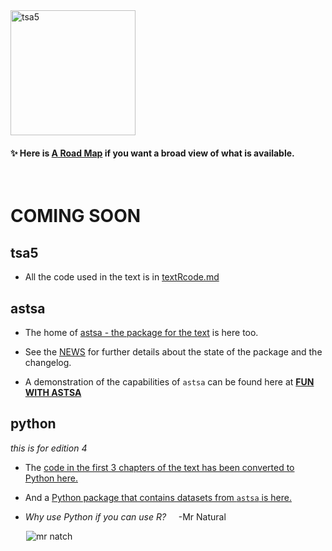 <img src="https://github.com/nickpoison/astsa/blob/master/fun_with_astsa/figs/tsa4.jpg" alt="tsa5"  height="200" > 

 #### &#10024; Here is [A Road Map](https://nickpoison.github.io/) if you want a broad view of what is available.

 <br/>

 # COMING SOON

## tsa5

- All the  code used in the text  is in [textRcode.md](https://github.com/nickpoison/tsa4/blob/master/textRcode.md)





## astsa

- The home of [astsa - the package for the text](https://github.com/nickpoison/astsa) is here too.

- See the [NEWS](https://github.com/nickpoison/astsa/blob/master/NEWS.md) for further details about the state of the package and the changelog.

- A demonstration of the capabilities of `astsa` can be found here at
[**FUN WITH ASTSA**](https://github.com/nickpoison/astsa/blob/master/fun_with_astsa/fun_with_astsa.md)


## python 

_this is for edition 4_

- The [code in the first 3 chapters of the text has been converted to Python here.](https://github.com/borisgarbuzov/tsa4-python/tree/master/src) 

- And a [Python package that contains datasets from `astsa` is here.](https://pypi.org/project/astsadata/)

- _Why use Python if you can use R?_ &nbsp; &nbsp; -Mr Natural

&emsp; &ensp;<img src="https://github.com/nickpoison/astsa/blob/master/fun_with_astsa/figs/tool.png" alt="mr natch">


